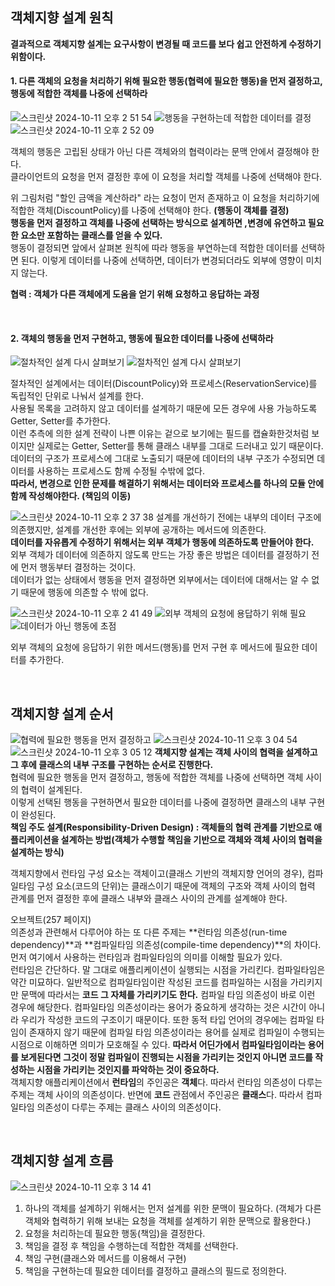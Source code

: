 ## 객체지향 설계 원칙
**결과적으로 객체지향 설계는 요구사항이 변경될 때 코드를 보다 쉽고 안전하게 수정하기 위함이다.**  

#### 1. 다른 객체의 요청을 처리하기 위해 필요한 행동(협력에 필요한 행동)을 먼저 결정하고, 행동에 적합한 객체를 나중에 선택하라
![스크린샷 2024-10-11 오후 2 51 54](https://github.com/user-attachments/assets/5abd7b24-28c8-4e27-a2ee-91521899da4d)
![행동을 구현하는데 적합한 데이터를 결정](https://github.com/user-attachments/assets/48c1de7b-cad4-454c-9313-5cf3ae080170)
![스크린샷 2024-10-11 오후 2 52 09](https://github.com/user-attachments/assets/9d990609-cf34-4528-a2f2-e55e2dd6d958)


객체의 행동은 고립된 상태가 아닌 다른 객체와의 협력이라는 문맥 안에서 결정해야 한다.  
클라이언트의 요청을 먼저 결정한 후에 이 요청을 처리할 객체를 나중에 선택해야 한다.  

위 그림처럼 "할인 금액을 계산하라" 라는 요청이 먼저 존재하고 이 요청을 처리하기에 적합한 객체(DiscountPolicy)를 나중에 선택해야 한다. **(행동이 객체를 결정)**  
**행동을 먼저 결정하고 객체를 나중에 선택하는 방식으로 설계하면 ,변경에 유연하고 필요한 요소만 포함하는 클래스를 얻을 수 있다.**  
행동이 결정되면 앞에서 살펴본 원칙에 따라 행동을 부연하는데 적합한 데이터를 선택하면 된다. 
이렇게 데이터를 나중에 선택하면, 데이터가 변경되더라도 외부에 영향이 미치지 않는다.  

**협력 : 객체가 다른 객체에게 도움을 얻기 위해 요청하고 응답하는 과정**  

<br>

#### 2. 객체의 행동을 먼저 구현하고, 행동에 필요한 데이터를 나중에 선택하라
![절차적인 설계 다시 살펴보기](https://github.com/user-attachments/assets/c0940bb2-9893-4de6-8dd8-62a0400ea6fb)
![절차적인 설계 다시 살펴보기](https://github.com/user-attachments/assets/37800523-96e1-48bb-8643-16ec1d1abb1b)


절차적인 설계에서는 데이터(DiscountPolicy)와 프로세스(ReservationService)를 독립적인 단위로 나눠서 설계를 한다.  
사용될 목록을 고려하지 않고 데이터를 설계하기 때문에 모든 경우에 사용 가능하도록 Getter, Setter를 추가한다.  
이런 추측에 의한 설계 전략이 나쁜 이유는 겉으로 보기에는 필드를 캡슐화한것처럼 보이지만 실제로는 Getter, Setter를 통해 클래스 내부를 그대로 드러내고 있기 때문이다.  
데이터의 구조가 프로세스에 그대로 노출되기 때문에 데이터의 내부 구조가 수정되면 데이터를 사용하는 프로세스도 함께 수정될 수밖에 없다.  
**따라서, 변경으로 인한 문제를 해결하기 위해서는 데이터와 프로세스를 하나의 모듈 안에 함께 작성해야한다. (책임의 이동)**  

![스크린샷 2024-10-11 오후 2 37 38](https://github.com/user-attachments/assets/068e38cf-d784-4a32-b0b1-2dd94d9617be)
설계를 개선하기 전에는 내부의 데이터 구조에 의존했지만, 설계를 개선한 후에는 외부에 공개하는 메서드에 의존한다.  
**데이터를 자유롭게 수정하기 위해서는 외부 객체가 행동에 의존하도록 만들어야 한다.**  
외부 객체가 데이터에 의존하지 않도록 만드는 가장 좋은 방법은 데이터를 결정하기 전에 먼저 행동부터 결정하는 것이다.  
데이터가 없는 상태에서 행동을 먼저 결정하면 외부에서는 데이터에 대해서는 알 수 없기 때문에 행동에 의존할 수 밖에 없다.  


![스크린샷 2024-10-11 오후 2 41 49](https://github.com/user-attachments/assets/e3334651-1484-47d7-b606-995b65e535cb)
![외부 객체의 요청에 용답하기 위해 필요](https://github.com/user-attachments/assets/cf7ee698-c059-44a7-86c5-65d56953acd7)
![데이터가 아닌 행동에 초점](https://github.com/user-attachments/assets/beb51a15-812b-47cd-890e-e8812568a8c2)

외부 객체의 요청에 응답하기 위한 메서드(행동)를 먼저 구현 후 메서드에 필요한 데이터를 추가한다.  

<br>

## 객체지향 설계 순서
![협력에 필요한 행동을 먼저 결정하고](https://github.com/user-attachments/assets/064e5aff-5de3-4782-a176-9bfb532bc98e)
![스크린샷 2024-10-11 오후 3 04 54](https://github.com/user-attachments/assets/8bfd490e-ce92-48f7-86b1-dafb2f3b7642)
![스크린샷 2024-10-11 오후 3 05 12](https://github.com/user-attachments/assets/d233cc22-634c-4a3c-9111-6ee752ccef9c)
**객체지향 설계는 객체 사이의 협력을 설계하고 그 후에 클래스의 내부 구조를 구현하는 순서로 진행한다.**  
협력에 필요한 행동을 먼저 결정하고, 행동에 적합한 객체를 나중에 선택하면 객체 사이의 협력이 설계된다.  
이렇게 선택된 행동을 구현하면서 필요한 데이터를 나중에 결정하면 클래스의 내부 구현이 완성된다.  
**책임 주도 설계(Responsibility-Driven Design) : 객체들의 협력 관계를 기반으로 애플리케이션을 설계하는 방법(객체가 수행할 책임을 기반으로 객체와 객체 사이의 협력을 설계하는 방식)**  

객체지향에서 런타임 구성 요소는 객체이고(클래스 기반의 객체지향 언어의 경우), 컴파일타임 구성 요소(코드의 단위)는 클래스이기 때문에 객체의 구조와 객체 사이의 협력 관계를 먼저 결정한 후에 클래스 내부와 클래스 사이의 관계를 설계해야 한다.  

오브젝트(257 페이지)  
의존성과 관련해서 다루어야 하는 또 다른 주제는 **런타임 의존성(run-time dependency)**과 **컴파일타임 의존성(compile-time dependency)**의 차이다. 먼저 여기에서 사용하는 런타임과 컴파일타임의 의미를 이해할 필요가 있다.  
런타임은 간단하다. 말 그대로 애플리케이션이 실행되는 시점을 가리킨다. 컴파일타임은 약간 미묘하다. 일반적으로 컴파일타임이란 작성된 코드를 컴파일하는 시점을 가리키지만 문맥에 따라서는 **코드 그 자체를 가리키기도 한다.** 컴파일 타임 의존성이 바로 이런 경우에 해당한다. 컴파일타임 의존성이라는 용어가 중요하게 생각하는 것은 시간이 아니라 우리가 작성한 코드의 구조이기 때문이다. 또한 동적 타입 언어의 경우에는 컴파일 타임이 존재하지 않기 때문에 컴파일 타임 의존성이라는 용어를 실제로 컴파일이 수행되는 시점으로 이해하면 의미가 모호해질 수 있다. **따라서 어딘가에서 컴파일타임이라는 용어를 보게된다면 그것이 정말 컴파일이 진행되는 시점을 가리키는 것인지 아니면 코드를 작성하는 시점을 가리키는 것인지를 파악하는 것이 중요하다.**  
객체지향 애플리케이션에서 **런타임**의 주인공은 **객체**다. 따라서 런타임 의존성이 다루는 주제는 객체 사이의 의존성이다. 반면에 **코드** 관점에서 주인공은 **클래스**다. 따라서 컴파일타임 의존성이 다루는 주제는 클래스 사이의 의존성이다.  

<br>

## 객체지향 설계 흐름
![스크린샷 2024-10-11 오후 3 14 41](https://github.com/user-attachments/assets/9dcddf3e-e70d-48f2-b299-1963f2bfbe76)
1. 하나의 객체를 설계하기 위해서는 먼저 설계를 위한 문맥이 필요하다. (객체가 다른 객체와 협력하기 위해 보내는 요청을 객체를 설계하기 위한 문맥으로 활용한다.)  
2. 요청을 처리하는데 필요한 행동(책임)을 결정한다.  
3. 책임을 결정 후 책임을 수행하는데 적합한 객체를 선택한다.  
4. 책임 구현(클래스와 메서드를 이용해서 구현)  
5. 책임을 구현하는데 필요한 데이터를 결정하고 클래스의 필드로 정의한다.  

